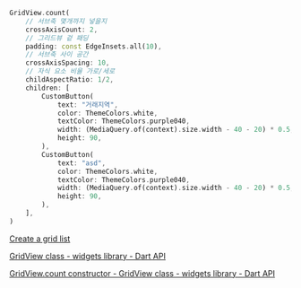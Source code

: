 ```dart
GridView.count(
	// 서브축 몇개까지 넣을지
	crossAxisCount: 2,
	// 그리드뷰 겉 패딩
	padding: const EdgeInsets.all(10),
	// 서브축 사이 공간
	crossAxisSpacing: 10,
	// 자식 요소 비율 가로/세로
	childAspectRatio: 1/2,
	children: [
		CustomButton(
			text: "거래지역",
			color: ThemeColors.white,
			textColor: ThemeColors.purple040,
			width: (MediaQuery.of(context).size.width - 40 - 20) * 0.5,
			height: 90,
		),
		CustomButton(
			text: "asd",
			color: ThemeColors.white,
			textColor: ThemeColors.purple040,
			width: (MediaQuery.of(context).size.width - 40 - 20) * 0.5,
			height: 90,
		),
	],
)
```

[Create a grid list](https://docs.flutter.dev/cookbook/lists/grid-lists)

[GridView class - widgets library - Dart API](https://api.flutter.dev/flutter/widgets/GridView-class.html)

[GridView.count constructor - GridView class - widgets library - Dart API](https://api.flutter.dev/flutter/widgets/GridView/GridView.count.html)